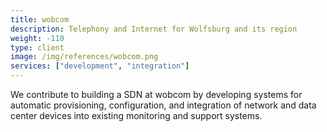 ```yaml
---
title: wobcom
description: Telephony and Internet for Wolfsburg and its region
weight: -110
type: client
image: /img/references/wobcom.png
services: ["development", "integration"]
---
```


We contribute to building a SDN at wobcom by developing systems for automatic
provisioning, configuration, and integration of network and data center devices into
existing monitoring and support systems.
